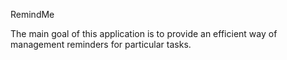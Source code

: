 RemindMe

The main goal of this application is to provide an efficient way of management reminders for particular tasks.
